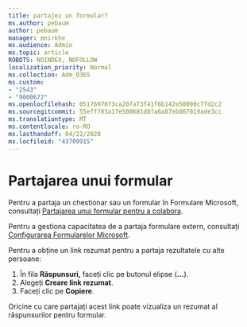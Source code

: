 ```yaml
---
title: partajez un formular?
ms.author: pebaum
author: pebaum
manager: mnirkhe
ms.audience: Admin
ms.topic: article
ROBOTS: NOINDEX, NOFOLLOW
localization_priority: Normal
ms.collection: Adm_O365
ms.custom:
- "2543"
- "9000672"
ms.openlocfilehash: 0517697073ca20fa73f41f6b142e50090c7fd2c2
ms.sourcegitcommit: 55eff703a17e500681d8fa6a87eb067019ade3cc
ms.translationtype: MT
ms.contentlocale: ro-RO
ms.lasthandoff: 04/22/2020
ms.locfileid: "43709915"
---
```

# <a name="share-a-form"></a>Partajarea unui formular

Pentru a partaja un chestionar sau un formular în Formulare Microsoft, consultați [Partajarea unui formular pentru a colabora](https://support.office.com/article/Share-a-form-to-collaborate-d5bb5cf0-8401-4c15-bb8c-8e108cd7e69b).

Pentru a gestiona capacitatea de a partaja formulare extern, consultați [Configurarea Formularelor Microsoft](https://support.office.com/article/set-up-microsoft-forms-cc52287a-4550-464d-9a1b-457bf9df2240). 

Pentru a obține un link rezumat pentru a partaja rezultatele cu alte persoane:

1. În fila **Răspunsuri,** faceți clic pe butonul elipse (**...**).
3. Alegeți **Creare link rezumat**.
4. Faceți clic pe **Copiere**.

Oricine cu care partajați acest link poate vizualiza un rezumat al răspunsurilor pentru formular.